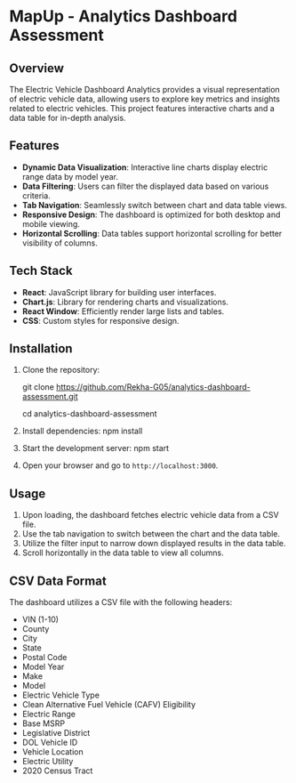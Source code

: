 # MapUp - Analytics Dashboard Assessment

## Overview

The Electric Vehicle Dashboard Analytics provides a visual representation of electric vehicle data, allowing users to explore key metrics and insights related to electric vehicles. This project features interactive charts and a data table for in-depth analysis.

## Features

- **Dynamic Data Visualization**: Interactive line charts display electric range data by model year.
- **Data Filtering**: Users can filter the displayed data based on various criteria.
- **Tab Navigation**: Seamlessly switch between chart and data table views.
- **Responsive Design**: The dashboard is optimized for both desktop and mobile viewing.
- **Horizontal Scrolling**: Data tables support horizontal scrolling for better visibility of columns.

## Tech Stack

- **React**: JavaScript library for building user interfaces.
- **Chart.js**: Library for rendering charts and visualizations.
- **React Window**: Efficiently render large lists and tables.
- **CSS**: Custom styles for responsive design.

## Installation

1. Clone the repository:
 
   git clone https://github.com/Rekha-G05/analytics-dashboard-assessment.git

   cd analytics-dashboard-assessment
   
  
2. Install dependencies:
   npm install

3. Start the development server:
   npm start

4. Open your browser and go to `http://localhost:3000`.

## Usage

1. Upon loading, the dashboard fetches electric vehicle data from a CSV file.
2. Use the tab navigation to switch between the chart and the data table.
3. Utilize the filter input to narrow down displayed results in the data table.
4. Scroll horizontally in the data table to view all columns.

## CSV Data Format

The dashboard utilizes a CSV file with the following headers:

- VIN (1-10)
- County
- City
- State
- Postal Code
- Model Year
- Make
- Model
- Electric Vehicle Type
- Clean Alternative Fuel Vehicle (CAFV) Eligibility
- Electric Range
- Base MSRP
- Legislative District
- DOL Vehicle ID
- Vehicle Location
- Electric Utility
- 2020 Census Tract
